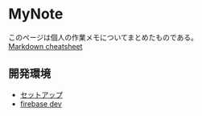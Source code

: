 # MyNote
このページは個人の作業メモについてまとめたものである。  
[Markdown cheatsheet](https://github.com/adam-p/markdown-here/wiki/Markdown-Cheatsheet)

## 開発環境
* [セットアップ](dev_env/about_my_settings.md)
* [firebase dev](dev_env/abount_firebase_dev.md)